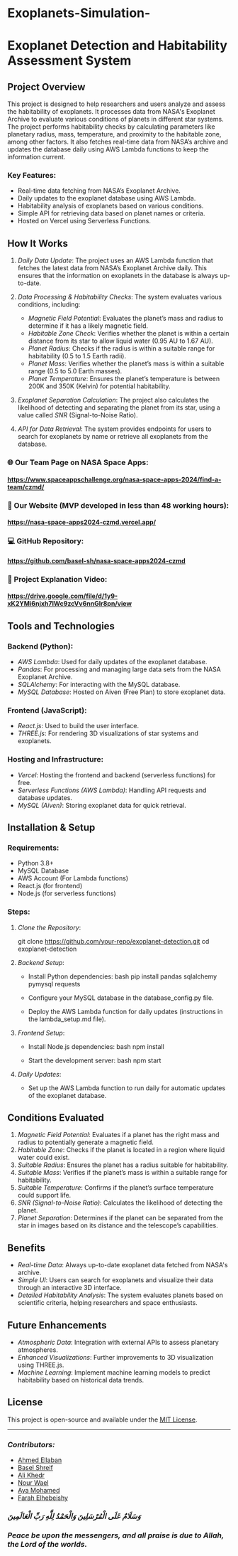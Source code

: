 # Exoplanets-Simulation-
# Exoplanet Detection and Habitability Assessment System

## Project Overview

This project is designed to help researchers and users analyze and assess the habitability of exoplanets. It processes data from NASA's Exoplanet Archive to evaluate various conditions of planets in different star systems. The project performs habitability checks by calculating parameters like planetary radius, mass, temperature, and proximity to the habitable zone, among other factors. It also fetches real-time data from NASA’s archive and updates the database daily using AWS Lambda functions to keep the information current.

### Key Features:
- Real-time data fetching from NASA’s Exoplanet Archive.
- Daily updates to the exoplanet database using AWS Lambda.
- Habitability analysis of exoplanets based on various conditions.
- Simple API for retrieving data based on planet names or criteria.
- Hosted on Vercel using Serverless Functions.

## How It Works

1. *Daily Data Update*: 
   The project uses an AWS Lambda function that fetches the latest data from NASA’s Exoplanet Archive daily. This ensures that the information on exoplanets in the database is always up-to-date.

2. *Data Processing & Habitability Checks*: 
   The system evaluates various conditions, including:
   - *Magnetic Field Potential*: Evaluates the planet’s mass and radius to determine if it has a likely magnetic field.
   - *Habitable Zone Check*: Verifies whether the planet is within a certain distance from its star to allow liquid water (0.95 AU to 1.67 AU).
   - *Planet Radius*: Checks if the radius is within a suitable range for habitability (0.5 to 1.5 Earth radii).
   - *Planet Mass*: Verifies whether the planet’s mass is within a suitable range (0.5 to 5.0 Earth masses).
   - *Planet Temperature*: Ensures the planet’s temperature is between 200K and 350K (Kelvin) for potential habitability.

3. *Exoplanet Separation Calculation*: 
   The project also calculates the likelihood of detecting and separating the planet from its star, using a value called *SNR* (Signal-to-Noise Ratio).

4. *API for Data Retrieval*: 
   The system provides endpoints for users to search for exoplanets by name or retrieve all exoplanets from the database.


### 🌐 Our Team Page on NASA Space Apps:
#### https://www.spaceappschallenge.org/nasa-space-apps-2024/find-a-team/czmd/

### 🚀 Our Website (MVP developed in less than 48 working hours):
#### https://nasa-space-apps2024-czmd.vercel.app/

### 💻 GitHub Repository:
#### https://github.com/basel-sh/nasa-space-apps2024-czmd

### 🎥 Project Explanation Video:
#### https://drive.google.com/file/d/1y9-xK2YMi6njxh7IWc9zcVv6nnGlr8pn/view



## Tools and Technologies

### Backend (Python):
- *AWS Lambda*: Used for daily updates of the exoplanet database.
- *Pandas*: For processing and managing large data sets from the NASA Exoplanet Archive.
- *SQLAlchemy*: For interacting with the MySQL database.
- *MySQL Database*: Hosted on Aiven (Free Plan) to store exoplanet data.

### Frontend (JavaScript):
- *React.js*: Used to build the user interface.
- *THREE.js*: For rendering 3D visualizations of star systems and exoplanets.

### Hosting and Infrastructure:
- *Vercel*: Hosting the frontend and backend (serverless functions) for free.
- *Serverless Functions (AWS Lambda)*: Handling API requests and database updates.
- *MySQL (Aiven)*: Storing exoplanet data for quick retrieval.

## Installation & Setup

### Requirements:
- Python 3.8+
- MySQL Database
- AWS Account (For Lambda functions)
- React.js (for frontend)
- Node.js (for serverless functions)

### Steps:

1. *Clone the Repository*:
   
   git clone https://github.com/your-repo/exoplanet-detection.git
   cd exoplanet-detection
   

2. *Backend Setup*:
   - Install Python dependencies:
     bash
     pip install pandas sqlalchemy pymysql requests
     
   - Configure your MySQL database in the database_config.py file.
   - Deploy the AWS Lambda function for daily updates (instructions in the lambda_setup.md file).

3. *Frontend Setup*:
   - Install Node.js dependencies:
     bash
     npm install
     
   - Start the development server:
     bash
     npm start
     

5. *Daily Updates*:
   - Set up the AWS Lambda function to run daily for automatic updates of the exoplanet database.

## Conditions Evaluated

1. *Magnetic Field Potential*: Evaluates if a planet has the right mass and radius to potentially generate a magnetic field.
2. *Habitable Zone*: Checks if the planet is located in a region where liquid water could exist.
3. *Suitable Radius*: Ensures the planet has a radius suitable for habitability.
4. *Suitable Mass*: Verifies if the planet’s mass is within a suitable range for habitability.
5. *Suitable Temperature*: Confirms if the planet’s surface temperature could support life.
6. *SNR (Signal-to-Noise Ratio)*: Calculates the likelihood of detecting the planet.
7. *Planet Separation*: Determines if the planet can be separated from the star in images based on its distance and the telescope’s capabilities.

## Benefits

- *Real-time Data*: Always up-to-date exoplanet data fetched from NASA's archive.
- *Simple UI*: Users can search for exoplanets and visualize their data through an interactive 3D interface.
- *Detailed Habitability Analysis*: The system evaluates planets based on scientific criteria, helping researchers and space enthusiasts.

## Future Enhancements

- *Atmospheric Data*: Integration with external APIs to assess planetary atmospheres.
- *Enhanced Visualizations*: Further improvements to 3D visualization using THREE.js.
- *Machine Learning*: Implement machine learning models to predict habitability based on historical data trends.

## License

This project is open-source and available under the [MIT License](LICENSE).

---

### *Contributors:*
- [Ahmed Ellaban](https://www.linkedin.com/in/ahmed-samy-ellaban/)
- [Basel Shreif](https://www.linkedin.com/in/basel-shrief/)
- [Ali Khedr](https://www.linkedin.com/in/ali-khedr-773087205/)
- [Nour Wael](https://www.linkedin.com/in/nour-wael-3b359a2b3/)
- [Aya Mohamed](https://www.linkedin.com/in/aya-mohamed-samir-5780a9267)
- [Farah Elhebeishy](https://www.linkedin.com/in/farah-elhebeishy-46146632a/)



### *وَسَلَامٌ عَلَى الْمُرْسَلِينَ وَالْحَمْدُ لِلَّهِ رَبِّ الْعَالَمِينَ* 
### *Peace be upon the messengers, and all praise is due to Allah, the Lord of the worlds.*
